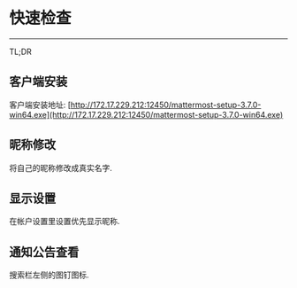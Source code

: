 # 快速检查
___
TL;DR

## 客户端安装

客户端安装地址: [http://172.17.229.212:12450/mattermost-setup-3.7.0-win64.exe](http://172.17.229.212:12450/mattermost-setup-3.7.0-win64.exe)

## 昵称修改
将自己的昵称修改成真实名字.

## 显示设置
在帐户设置里设置优先显示昵称.

## 通知公告查看
搜索栏左侧的图钉图标.